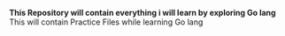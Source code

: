 **This Repository will contain everything i will learn by exploring Go lang**
This will contain Practice Files while learning Go lang
